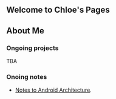 ## Welcome to Chloe's Pages

## About Me

### Ongoing projects
TBA

### Onoing notes
- [Notes to Android Architecture](https://chloeliao.github.io/android-achitecture/).